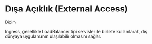 # Dışa Açıklık (External Access)

Bizim

Ingress, genellikle LoadBalancer tipi servisler ile birlikte kullanılarak, dış dünyaya uygulamanın
ulaşılabilir olmasını sağlar.


